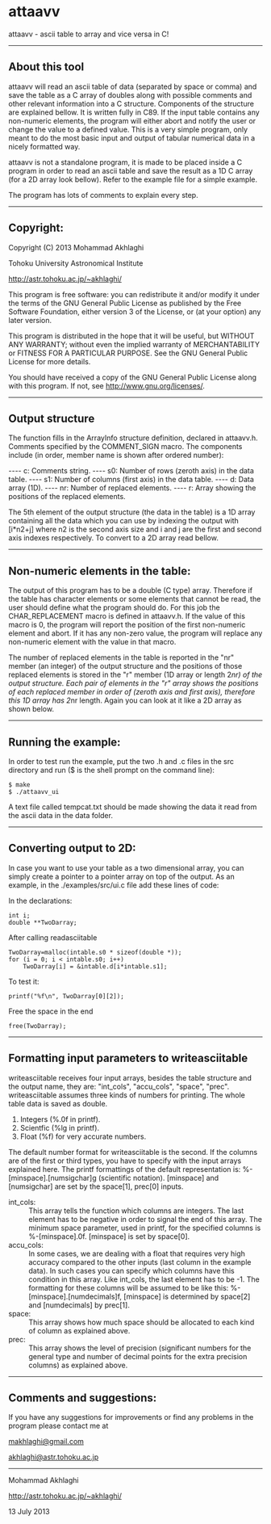 attaavv
=======

attaavv - ascii table to array and vice versa in C!

----------------------------------------
About this tool
----------------------------------------
attaavv will read an ascii table of data (separated by space or 
comma) and save the table as a C array of doubles along with 
possible comments and other relevant information into a C 
structure. Components of the structure are explained bellow. 
It is written fully in C89. If the input table contains
any non-numeric elements, the program will either abort and notify
the user or change the value to a defined value. This is 
a very simple program, only meant to do the most basic input 
and output of tabular numerical data in a nicely formatted way. 

attaavv is not a standalone program, it is made to be placed 
inside a C program in order to read an ascii table and save the
result as a 1D C array (for a 2D array look bellow). Refer to
the example file for a simple example.

The program has lots of comments to explain every step.

----------------------------------------
Copyright:
----------------------------------------
Copyright (C) 2013 Mohammad Akhlaghi

Tohoku University Astronomical Institute

http://astr.tohoku.ac.jp/~akhlaghi/

This program is free software: you can redistribute it and/or modify
it under the terms of the GNU General Public License as published by
the Free Software Foundation, either version 3 of the License, or
(at your option) any later version.

This program is distributed in the hope that it will be useful,
but WITHOUT ANY WARRANTY; without even the implied warranty of
MERCHANTABILITY or FITNESS FOR A PARTICULAR PURPOSE.  See the
GNU General Public License for more details.

You should have received a copy of the GNU General Public License
along with this program.  If not, see <http://www.gnu.org/licenses/>.

----------------------------------------
Output structure
----------------------------------------
The function fills in the ArrayInfo structure definition, declared
in attaavv.h. Comments specified by the COMMENT_SIGN macro. 
The components include (in order, member name is shown after ordered
number): 

----  c: Comments string.
---- s0: Number of rows (zeroth axis) in the data table.
---- s1: Number of columns (first axis) in the data table.
----  d: Data array (1D).
---- nr: Number of replaced elements.
----  r: Array showing the positions of the replaced elements.

The 5th element of the output structure (the data in the table) 
is a 1D array containing all the data which you can use
by indexing the output with [i*n2+j] where n2 is the second
axis size and i and j are the first and second axis indexes 
respectively. To convert to a 2D array read bellow. 

----------------------------------------
Non-numeric elements in the table:
----------------------------------------
The output of this program has to be a double (C type) array. 
Therefore if the table has character elements or some elements 
that cannot be read, the user should define what the program should 
do. For this job the CHAR_REPLACEMENT macro is defined in 
attaavv.h. If the value of this macro is 0, the program will 
report the position of the first non-numeric element and abort. 
If it has any non-zero value, the program will replace any 
non-numeric element with the value in that macro.

The number of replaced elements in the table is reported in 
the "nr" member (an integer) of the output structure and the 
positions of those replaced elements is stored in the "r" member 
(1D array or length 2*nr) of the output structure. Each pair of
elements in the "r" array shows the positions of each replaced
member in order of (zeroth axis and first axis), therefore this
1D array has 2*nr length. Again you can look at it like a 2D 
array as shown below.


----------------------------------------
Running the example:
----------------------------------------
In order to test run the example, put the two .h and .c files in the
src directory and run ($ is the shell prompt on the command line):

    $ make
    $ ./attaavv_ui

A text file called tempcat.txt should be made showing the data it 
read from the ascii data in the data folder.

----------------------------------------
Converting output to 2D:
----------------------------------------
In case you want to use your table as a two dimensional array, 
you can simply create a pointer to a pointer array on top of 
the output. As an example, in the ./examples/src/ui.c file 
add these lines of code:

In the declarations:

    int i;
    double **TwoDarray;

After calling readasciitable

    TwoDarray=malloc(intable.s0 * sizeof(double *));
    for (i = 0; i < intable.s0; i++)
        TwoDarray[i] = &intable.d[i*intable.s1];

To test it:

    printf("%f\n", TwoDarray[0][2]);

Free the space in the end

    free(TwoDarray);

----------------------------------------
Formatting input parameters to writeasciitable
----------------------------------------
writeasciitable receives four input arrays, besides the table 
structure and the output name, they are: "int_cols", "accu_cols", 
"space", "prec". writeasciitable assumes three kinds of numbers
for printing. The whole table data is saved as double.

1. Integers (%.0f in printf).
2. Scientfic (%lg in printf).
3. Float (%f) for very accurate numbers.

The default number format for writeasciitable is the second. If the 
columns are of the first or third types, you have to specify with
the input arrays explained here. The printf formattings of the
default representation is: %-[minspace].[numsigchar]g (scientific 
notation). [minspace] and [numsigchar] are set by the space[1], 
prec[0] inputs.

<dl>
<dt>int_cols:</dt><dd>This array tells the function which columns are 
            integers. The last element has to be negative in order 
            to signal the end of this array. The minimum space 
            parameter, used in printf, for the specified columns is 
            %-[minspace].0f. [minspace] is set by space[0].</dd>
<dt>accu_cols:</dt><dd>In some cases, we are dealing with a float that 
            requires very high accuracy compared to the other inputs 
            (last column in the example data). In such cases you can 
            specify which columns have this condition in this array. 
            Like int_cols, the last element has to be -1. The 
            formatting for these columns will be assumed to be like 
            this: %-[minspace].[numdecimals]f, [minspace]
            is determined by space[2] and [numdecimals] by prec[1].</dd>
<dt>space:</dt><dd>This array shows how much space should be allocated to 
            each kind of column as explained above.</dd>
<dt>prec:</dt><dd>This array shows the level of precision (significant 
            numbers for the general type and number of decimal points
            for the extra precision columns) as explained above.</dd>
</dl>

----------------------------------------
Comments and suggestions:
----------------------------------------
If you have any suggestions for improvements or find any problems 
in the program please contact me at 

makhlaghi@gmail.com 

akhlaghi@astr.tohoku.ac.jp

----------------------------------------
Mohammad Akhlaghi

http://astr.tohoku.ac.jp/~akhlaghi/

13 July 2013
